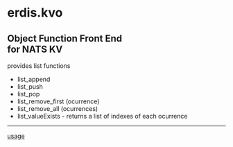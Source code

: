 # erdis.kvo
Object Function Front End <br>
for NATS KV
---
provides list functions <br>
<ul>
  <li>list_append</li>
  <li>list_push</li>
  <li>list_pop</li>
  <li>list_remove_first (ocurrence)</li>
  <li>list_remove_all (ocurrences)</li>
  <li>list_valueExists - returns a list of indexes of each ocurrence</li>
</ul>

---

[usage](https://github.com/perryngordon/erdis.kvo/blob/main/usage.md)
